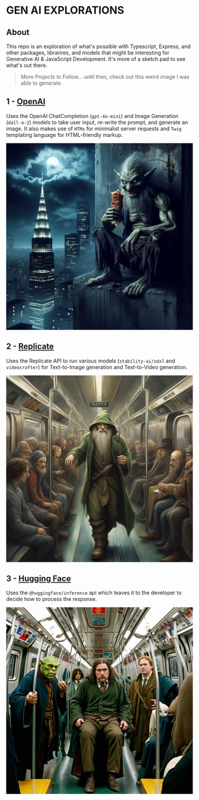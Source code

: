 # GEN AI EXPLORATIONS

## About

This repo is an exploration of what's possible with Typescript, Express, and other packages, librarires, and models that might be interesting for Generative AI & JavaScript Development. It's more of a sketch pad to see what's out there.

> More Projects to Follow... until then, check out this weird image I was able to generate.

## 1 - [OpenAI](src/models/openai.ts)
Uses the OpenAI ChatCompletion (`gpt-4o-mini`) and Image Generation (`dall-e-2`) models to take user input, re-write the prompt, and generate an image. It also makes use of `HTMx` for minimalist server requests and `Twig` templating language for HTML-friendly markup.


![Prompt: hobgoblin eating schwarma on a cold night atop skyscrapers. Dark, gritty, and scary aesthetic. Creep me out a little](src/public/assets/images/gen-ai-img__dall-e-2__goblin.png "GenAI Goblin")

## 2 - [Replicate](src/models/replicate.ts)
Uses the Replicate API to run various models (`stability-ai/sdxl` and `videocrafter`) for Text-to-Image generation and Text-to-Video generation.

![Surrealist style, a hobbit from Lord of The Rings riding the subway in a metroplitan city surrounded by other Middle Earth characters. I should see at least one wizard, an Elf, an Ork, and a Dwarf](src/public/assets/images/hobbit-subway.png "Hobbit Subway")

## 3 - [Hugging Face](src/models/huggingface.ts)
Uses the `@huggingface/inference` api which leaves it to the developer to decide how to process the response.

![Surrealist style, a hobbit from Lord of The Rings riding the subway in a metroplitan city surrounded by other Middle Earth characters. I should see at least one wizard, an Elf, an Ork, and a Dwarf](src/public/assets/images/hf-image-stable.jpg "Hobbit Subway")